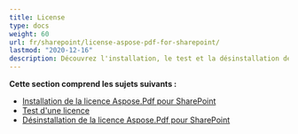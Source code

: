 ```yaml
---
title: License
type: docs
weight: 60
url: fr/sharepoint/license-aspose-pdf-for-sharepoint/
lastmod: "2020-12-16"
description: Découvrez l'installation, le test et la désinstallation de la licence PDF SharePoint API. 
---
```


**Cette section comprend les sujets suivants :**
- [Installation de la licence Aspose.Pdf pour SharePoint](/pdf/sharepoint/installing-aspose-pdf-for-sharepoint-license/)
- [Test d'une licence](/pdf/sharepoint/testing-a-license/)
- [Désinstallation de la licence Aspose.Pdf pour SharePoint](/pdf/sharepoint/uninstalling-aspose-pdf-for-sharepoint-license/)